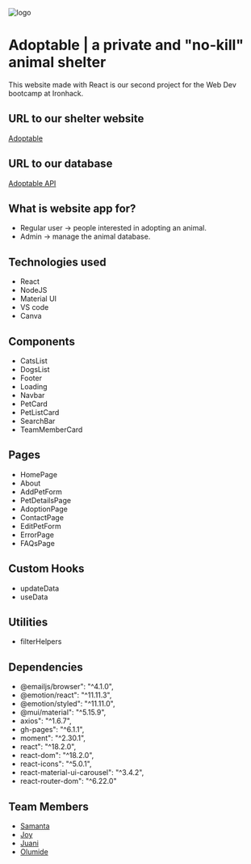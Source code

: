 ![logo](https://i.ibb.co/6wVBxch/logo.png)

# Adoptable | a private and "no-kill" animal shelter

This website made with React is our second project for the Web Dev bootcamp at Ironhack. 

## URL to our shelter website 

[Adoptable](https://samanta-scavassa.github.io/adoptable/)

## URL to our database

[Adoptable API](https://adoptable.adaptable.app/)

## What is website app for?

- Regular user -> people interested in adopting an animal.
- Admin -> manage the animal database.

## Technologies used

- React
- NodeJS
- Material UI 
- VS code
- Canva

## Components
- CatsList 
- DogsList
- Footer
- Loading
- Navbar
- PetCard
- PetListCard
- SearchBar
- TeamMemberCard

## Pages
- HomePage
- About
- AddPetForm
- PetDetailsPage 
- AdoptionPage
- ContactPage
- EditPetForm
- ErrorPage 
- FAQsPage

## Custom Hooks 
- updateData
- useData

## Utilities
- filterHelpers

## Dependencies 
- @emailjs/browser": "^4.1.0",
- @emotion/react": "^11.11.3",
- @emotion/styled": "^11.11.0",
- @mui/material": "^5.15.9",
- axios": "^1.6.7",
- gh-pages": "^6.1.1",
- moment": "^2.30.1",
- react": "^18.2.0",
- react-dom": "^18.2.0",
- react-icons": "^5.0.1",
- react-material-ui-carousel": "^3.4.2",
- react-router-dom": "^6.22.0"

## Team Members

-  [Samanta](https://github.com/samanta-scavassa)
-  [Joy](https://github.com/TinyjoyTW)
-  [Juani](https://github.com/juanisolis1111)
-  [Olumide](https://github.com/Wence88)

